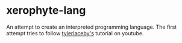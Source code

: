 # xerophyte-lang
An attempt to create an interpreted programming language. The first attempt tries to follow [tylerlaceby's](https://www.youtube.com/@tylerlaceby) tutorial on youtube.